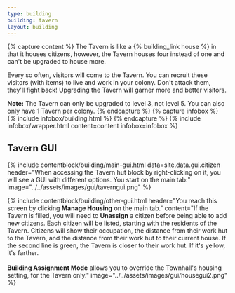 ```yaml
---
type: building
building: tavern
layout: building
---
```

{% capture content %}
The Tavern is like a {% building_link house %} in that it houses citizens, however, the Tavern houses four instead of one and can't be upgraded to house more.

Every so often, visitors will come to the Tavern. You can recruit these visitors (with items) to live and work in your colony. Don't attack them, they'll fight back!
Upgrading the Tavern will garner more and better visitors.

**Note:** The Tavern can only be upgraded to level 3, not level 5. You can also only have 1 Tavern per colony.
{% endcapture %}
{% capture infobox %}
{% include infobox/building.html %}
{% endcapture %}
{% include infobox/wrapper.html content=content infobox=infobox %}

## Tavern GUI

{% include contentblock/building/main-gui.html data=site.data.gui.citizen header="When accessing the Tavern hut block by right-clicking on it, you will see a GUI with different options. You start on the main tab:" image="../../assets/images/gui/taverngui.png" %}

{% include contentblock/building/other-gui.html header="You reach this screen by clicking <strong>Manage Housing</strong> on the main tab." content="If the Tavern is filled, you will need to <strong>Unassign</strong> a citizen before being able to add new citizens. Each citizen will be listed, starting with the residents of the Tavern. Citizens will show their occupation, the distance from their work hut to the Tavern, and the distance from their work hut to their current house. If the second line is green, the Tavern is closer to their work hut. If it's yellow, it's farther. <br><br><strong>Building Assignment Mode</strong> allows you to override the Townhall's housing setting, for the Tavern only." image="../../assets/images/gui/housegui2.png" %}
